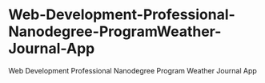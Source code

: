 # Web-Development-Professional-Nanodegree-ProgramWeather-Journal-App
Web Development Professional Nanodegree Program Weather Journal App

